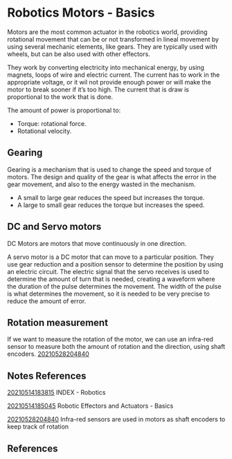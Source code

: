 ---
---
# Robotics Motors - Basics

Motors are the most common actuator in the robotics world, providing
rotational movement that can be or not transformed in lineal movement by
using several mechanic elements, like gears. They are typically used
with wheels, but can be also used with other effectors.

They work by converting electricity into mechanical energy, by using
magnets, loops of wire and electric current. The current has to work in
the appropriate voltage, or it wil not provide enough power or will make
the motor to break sooner if it’s too high. The current that is draw is
proportional to the work that is done.

The amount of power is proportional to:

-   Torque: rotational force.
-   Rotational velocity.

## Gearing

Gearing is a mechanism that is used to change the speed and torque of
motors. The design and quality of the gear is what affects the error in
the gear movement, and also to the energy wasted in the mechanism.

-   A small to large gear reduces the speed but increases the torque.
-   A large to small gear reduces the torque but increases the speed.

## DC and Servo motors

DC Motors are motors that move continuously in one direction.

A servo motor is a DC motor that can move to a particular position. They
use gear reduction and a position sensor to determine the position by
using an electric circuit. The electric signal that the servo receives
is used to determine the amount of turn that is needed, creating a
waveform where the duration of the pulse determines the movement. The
width of the pulse is what determines the movement, so it is needed to
be very precise to reduce the amount of error.

## Rotation measurement

If we want to measure the rotation of the motor, we can use an infra-red
sensor to measure both the amount of rotation and the direction, using
shaft encoders. [20210528204840](/notes/20210528204840)

## Notes References

[20210514183815](/notes/20210514183815) INDEX - Robotics

[20210514185045](/notes/20210514185045) Robotic Effectors and Actuators - Basics

[20210528204840](/notes/20210528204840) Infra-red sensors are used in motors as shaft
encoders to keep track of rotation

## References
